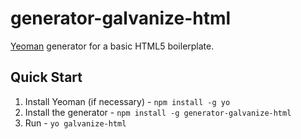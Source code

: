 # generator-galvanize-html

[Yeoman](http://yeoman.io) generator for a basic HTML5 boilerplate.

## Quick Start

1. Install Yeoman (if necessary) - `npm install -g yo`
1. Install the generator - `npm install -g generator-galvanize-html`
1. Run - `yo galvanize-html`
